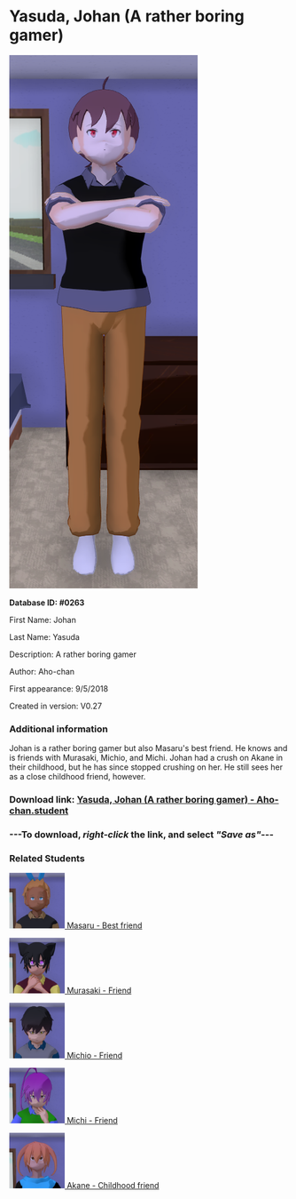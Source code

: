# Yasuda, Johan (A rather boring gamer)

<img src="../../Files/Images/Yasuda, Johan (A rather boring gamer).png" title="Yasuda, Johan (A rather boring gamer) - Aho-chan">

**Database ID: #0263**

First Name: Johan

Last Name: Yasuda

Description: A rather boring gamer

Author: Aho-chan

First appearance: 9/5/2018

Created in version: V0.27

### Additional information

Johan is a rather boring gamer but also Masaru's best friend. He knows and is friends with Murasaki, Michio, and Michi. Johan had a crush on Akane in their childhood, but he has since stopped crushing on her. He still sees her as a close childhood friend, however.

### Download link: <a href="https://raw.githubusercontent.com/Arbiter1223/Daigaku-Gurashi-Custom-Students/master/Files/Student%20Files/Yasuda%2C%20Johan%20(A%20rather%20boring%20gamer)%20-%20Aho-chan.student">Yasuda, Johan (A rather boring gamer) - Aho-chan.student</a>

### ---**To download, _right-click_ the link, and select _"Save as"_**---

### Related Students

<a href="Tsukade, Masaru (A yandere gamer).md"><img src="../../Files/Thumbs/Tsukade, Masaru (A yandere gamer).png" height="100" width="100" title="Tsukade, Masaru (A yandere gamer) - Aho-chan, V1.00"></a><a href="Tsukade, Masaru (A yandere gamer).md"> Masaru - Best friend</a>

<a href="Saitoh, Murasaki (An athletic occult follower).md"><img src="../../Files/Thumbs/Saitoh, Murasaki (An athletic occult follower).png" height="100" width="100" title="Saitoh, Murasaki (An athletic occult follower) - Aho-chan, V1.00"></a><a href="Saitoh, Murasaki (An athletic occult follower).md"> Murasaki - Friend</a>

<a href="Saitoh, Michio (An athletic anime and manga fan).md"><img src="../../Files/Thumbs/Saitoh, Michio (An athletic anime and manga fan).png" height="100" width="100" title="Saitoh, Michio (An athletic anime and manga fan) - Aho-chan, V1.00"></a><a href="Saitoh, Michio (An athletic anime and manga fan).md"> Michio - Friend</a>

<a href="Saitoh, Michi (A gaming schoolworm).md"><img src="../../Files/Thumbs/Saitoh, Michi (A gaming schoolworm).png" height="100" width="100" title="Saitoh, Michi (A gaming schoolworm) - Aho-chan, V1.00"></a><a href="Saitoh, Michi (A gaming schoolworm).md"> Michi - Friend</a>

<a href="Taku, Akane (A very friendly kuudere lesbian).md"><img src="../../Files/Thumbs/Taku, Akane (A very friendly kuudere lesbian).png" height="100" width="100" title="Taku, Akane (A very friendly kuudere lesbian) - Aho-chan, V1.00"></a><a href="Taku, Akane (A very friendly kuudere lesbian).md"> Akane - Childhood friend</a>

